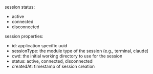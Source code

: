 
session status:

- active
- connected
- disconnected

session properties:

- id: application specific uuid
- sessionType: the module type of the session (e.g., terminal, claude)
- cwd: the initial working directory to use for the session
- status: active, connected, disconnected
- createdAt: timestamp of session creation
